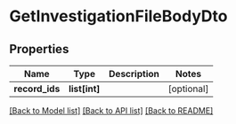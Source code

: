 # GetInvestigationFileBodyDto

## Properties
Name | Type | Description | Notes
------------ | ------------- | ------------- | -------------
**record_ids** | **list[int]** |  | [optional] 

[[Back to Model list]](../README.md#documentation-for-models) [[Back to API list]](../README.md#documentation-for-api-endpoints) [[Back to README]](../README.md)

